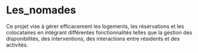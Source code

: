 # Les_nomades

Ce projet vise à gérer efficacement les logements, les réservations et les colocataires en intégrant différentes fonctionnalités telles que la gestion des disponibilités, des interventions, des interactions entre résidents et des activités.
